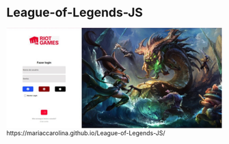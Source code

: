 # League-of-Legends-JS
<img src="https://github.com/mariaccarolina/League-of-Legends-JS/blob/master/img/page.jpeg?raw=true"/>
https://mariaccarolina.github.io/League-of-Legends-JS/

